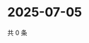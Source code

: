 # 2025-07-05

共 0 条

<!-- BEGIN ZHIHUVIDEO -->
<!-- 最后更新时间 Sat Jul 05 2025 15:10:51 GMT+0800 (China Standard Time) -->

<!-- END ZHIHUVIDEO -->
